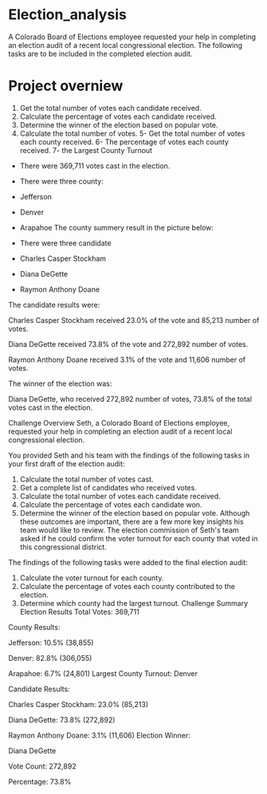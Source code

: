# Election_analysis
A Colorado Board of Elections employee requested your help in completing an election audit of a recent local congressional election. The following tasks are to be included in the completed election audit.
# Project overniew
1. Get the total number of votes each candidate received. 
2. Calculate the percentage of votes each candidate received. 
3. Determine the winner of the election based on popular vote. 
4. Calculate the total number of votes. 
5- Get the total number of votes each county received. 
6- The percentage of votes each county received.
7- the Largest County Turnout

* There were 369,711 votes cast in the election.
* There were three county:
* Jefferson
* Denver
* Arapahoe
The county summery result in the picture below:

* There were three candidate
* Charles Casper Stockham
* Diana DeGette
* Raymon Anthony Doane

The candidate results were:

Charles Casper Stockham received 23.0% of the vote and 85,213 number of votes.

Diana DeGette received 73.8% of the vote and 272,892 number of votes.

Raymon Anthony Doane received 3.1% of the vote and 11,606 number of votes.

The winner of the election was:

Diana DeGette, who received 272,892 number of votes, 73.8% of the total votes cast in the election.

Challenge Overview
Seth, a Colorado Board of Elections employee, requested your help in completing an election audit of a recent local congressional election.

You provided Seth and his team with the findings of the following tasks in your first draft of the election audit:

1. Calculate the total number of votes cast. 
2. Get a complete list of candidates who received votes. 
3. Calculate the total number of votes each candidate received. 
4. Calculate the percentage of votes each candidate won. 
5. Determine the winner of the election based on popular vote.
Although these outcomes are important, there are a few more key insights his team would like to review. The election commission of Seth's team asked if he could confirm the voter turnout for each county that voted in this congressional district.

The findings of the following tasks were added to the final election audit:

1. Calculate the voter turnout for each county.
2. Calculate the percentage of votes each county contributed to the election.
3. Determine which county had the largest turnout.
Challenge Summary
Election Results
Total Votes: 369,711

County Results:

Jefferson: 10.5% (38,855)

Denver: 82.8% (306,055)

Arapahoe: 6.7% (24,801)
Largest County Turnout: Denver

Candidate Results:

Charles Casper Stockham: 23.0% (85,213)

Diana DeGette: 73.8% (272,892)

Raymon Anthony Doane: 3.1% (11,606)
Election Winner:

Diana DeGette

Vote Count: 272,892

Percentage: 73.8%
